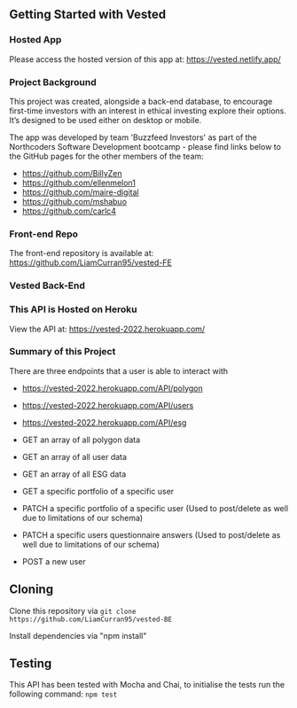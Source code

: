## Getting Started with Vested

### Hosted App

Please access the hosted version of this app at: https://vested.netlify.app/

### Project Background

This project was created, alongside a back-end database, to encourage first-time investors with an interest in ethical investing explore their options. It’s designed to be used either on desktop or mobile.

The app was developed by team 'Buzzfeed Investors' as part of the Northcoders Software Development bootcamp - please find links below to the GitHub pages for the other members of the team:

* https://github.com/BillyZen
* https://github.com/ellenmelon1
* https://github.com/maire-digital
* https://github.com/mshabuo
* https://github.com/carlc4

### Front-end Repo

The front-end repository is available at: https://github.com/LiamCurran95/vested-FE

### Vested Back-End

### This API is Hosted on Heroku

View the API at: https://vested-2022.herokuapp.com/

### Summary of this Project

There are three endpoints that a user is able to interact with 
* https://vested-2022.herokuapp.com/API/polygon
* https://vested-2022.herokuapp.com/API/users
* https://vested-2022.herokuapp.com/API/esg


* GET an array of all polygon data
* GET an array of all user data
* GET an array of all ESG data
* GET a specific portfolio of a specific user
* PATCH a specific portfolio of a specific user (Used to post/delete as well due to limitations of our schema)
* PATCH a specific users questionnaire answers (Used to post/delete as well due to limitations of our schema)
* POST a new user

## Cloning

Clone this repository via `git clone https://github.com/LiamCurran95/vested-BE`

Install dependencies via "npm install"

## Testing

This API has been tested with Mocha and Chai, to initialise the tests run the following command:
`npm test`
